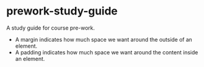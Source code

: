 # prework-study-guide
A study guide for course pre-work.
<ul>
  <li>A margin indicates how much space we want around the outside of an element.</li>
  <li>A padding indicates how much space we want around the content inside an element.</li>
</ul>